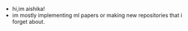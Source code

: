 - hi,im aishika!
- im mostly implementing ml papers or making new repositories that i forget about.


<!---
manuaishika/manuaishika is a ✨ special ✨ repository because its `README.md` (this file) appears on your GitHub profile.
You can click the Preview link to take a look at your changes.
--->
